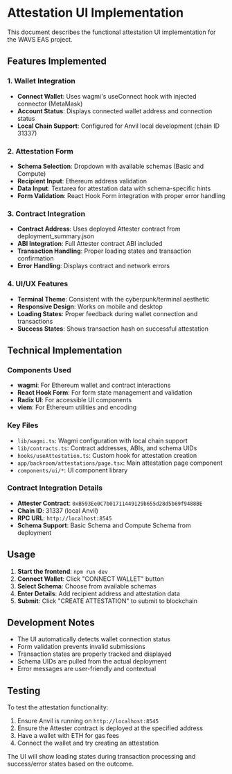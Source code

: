 # Attestation UI Implementation

This document describes the functional attestation UI implementation for the WAVS EAS project.

## Features Implemented

### 1. Wallet Integration
- **Connect Wallet**: Uses wagmi's useConnect hook with injected connector (MetaMask)
- **Account Status**: Displays connected wallet address and connection status
- **Local Chain Support**: Configured for Anvil local development (chain ID 31337)

### 2. Attestation Form
- **Schema Selection**: Dropdown with available schemas (Basic and Compute)
- **Recipient Input**: Ethereum address validation
- **Data Input**: Textarea for attestation data with schema-specific hints
- **Form Validation**: React Hook Form integration with proper error handling

### 3. Contract Integration
- **Contract Address**: Uses deployed Attester contract from deployment_summary.json
- **ABI Integration**: Full Attester contract ABI included
- **Transaction Handling**: Proper loading states and transaction confirmation
- **Error Handling**: Displays contract and network errors

### 4. UI/UX Features
- **Terminal Theme**: Consistent with the cyberpunk/terminal aesthetic
- **Responsive Design**: Works on mobile and desktop
- **Loading States**: Proper feedback during wallet connection and transactions
- **Success States**: Shows transaction hash on successful attestation

## Technical Implementation

### Components Used
- **wagmi**: For Ethereum wallet and contract interactions
- **React Hook Form**: For form state management and validation
- **Radix UI**: For accessible UI components
- **viem**: For Ethereum utilities and encoding

### Key Files
- `lib/wagmi.ts`: Wagmi configuration with local chain support
- `lib/contracts.ts`: Contract addresses, ABIs, and schema UIDs
- `hooks/useAttestation.ts`: Custom hook for attestation creation
- `app/backroom/attestations/page.tsx`: Main attestation page component
- `components/ui/*`: UI component library

### Contract Integration Details
- **Attester Contract**: `0xB593Ee0C7b01711449129b655d28d5b69f9488BE`
- **Chain ID**: 31337 (local Anvil)
- **RPC URL**: `http://localhost:8545`
- **Schema Support**: Basic Schema and Compute Schema from deployment

## Usage

1. **Start the frontend**: `npm run dev`
2. **Connect Wallet**: Click "CONNECT WALLET" button
3. **Select Schema**: Choose from available schemas
4. **Enter Details**: Add recipient address and attestation data
5. **Submit**: Click "CREATE ATTESTATION" to submit to blockchain

## Development Notes

- The UI automatically detects wallet connection status
- Form validation prevents invalid submissions
- Transaction states are properly tracked and displayed
- Schema UIDs are pulled from the actual deployment
- Error messages are user-friendly and contextual

## Testing

To test the attestation functionality:
1. Ensure Anvil is running on `http://localhost:8545`
2. Ensure the Attester contract is deployed at the specified address
3. Have a wallet with ETH for gas fees
4. Connect the wallet and try creating an attestation

The UI will show loading states during transaction processing and success/error states based on the outcome.